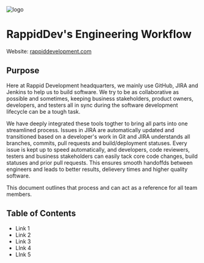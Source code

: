 ![logo](http://rappiddevelopment.com/media/image/logo-no-background.png)
# RappidDev's Engineering Workflow
Website: [rappiddevelopment.com](http://rappiddevelopment.com)

## Purpose 
Here at Rappid Development headquarters, we mainly use GitHub, JIRA and Jenkins to help us to build software. We try to be as collaborative as possible and sometimes, keeping business stakeholders, product owners, developers, and testers all in sync during the software development lifecycle can be a tough task.  

We have deeply integrated these tools togther to bring all parts into one streamlined process. Issues in JIRA are automatically updated and transitioned based on a developer's work in Git and JIRA understands all branches, commits, pull requests and build/deployment statuses. Every issue is kept up to speed automatically, and developers, code reviewers, testers and business stakeholders can easily tack core code changes, build statuses and prior pull requests. This ensures smooth handoffds between engineers and leads to better results, delievery times and higher quality software. 

This document outlines that process and can act as a reference for all team members.

## Table of Contents
* Link 1
* Link 2
* Link 3
* LInk 4
* LInk 5